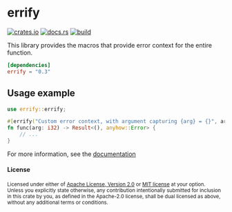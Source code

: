# errify

[<img alt="crates.io" src="https://img.shields.io/crates/v/errify?style=flat-square">](https://crates.io/crates/errify)
[<img alt="docs.rs" src="https://img.shields.io/docsrs/errify?style=flat-square">](https://docs.rs/errify)
[<img alt="build" src="https://img.shields.io/github/actions/workflow/status/LazyMechanic/errify/ci.yml?branch=master&style=flat-square">](https://github.com/LazyMechanic/errify/actions)

This library provides the macros that provide error context for the entire function.

```toml
[dependencies]
errify = "0.3"
```

## Usage example
```rust
use errify::errify;

#[errify("Custom error context, with argument capturing {arg} = {}", arg)]
fn func(arg: i32) -> Result<(), anyhow::Error> {
    // ...
}
```

For more information, see the [documentation](https://docs.rs/errify)

#### License

<sup>
Licensed under either of <a href="LICENSE-APACHE">Apache License, Version
2.0</a> or <a href="LICENSE-MIT">MIT license</a> at your option.
</sup>

<br>

<sub>
Unless you explicitly state otherwise, any contribution intentionally submitted
for inclusion in this crate by you, as defined in the Apache-2.0 license, shall
be dual licensed as above, without any additional terms or conditions.
</sub>